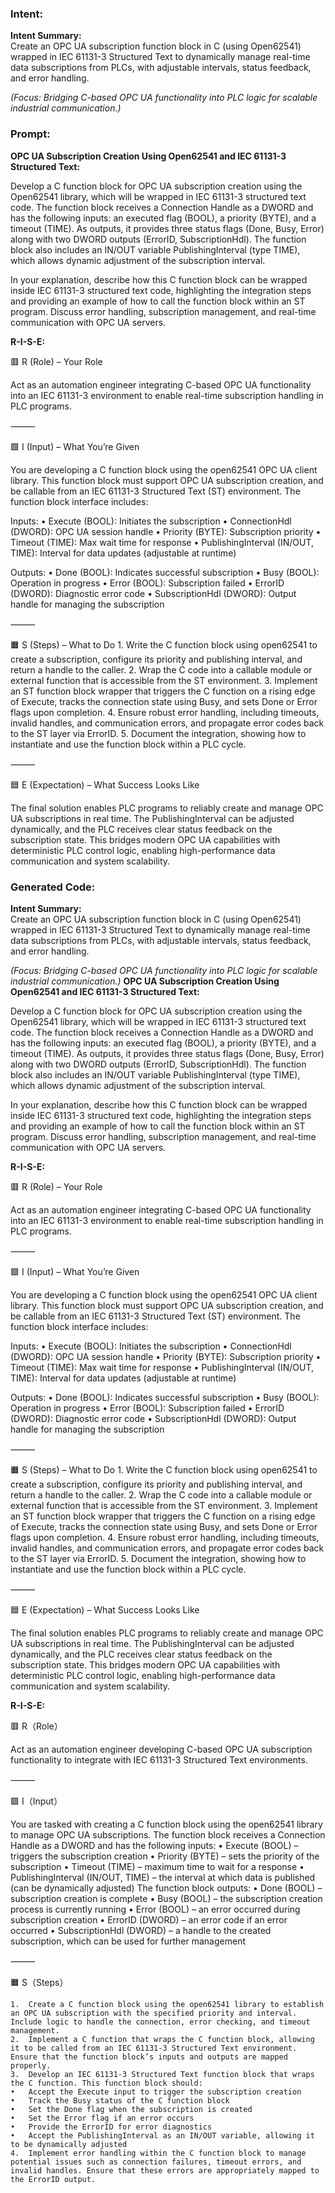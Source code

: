 ### Intent:
**Intent Summary:**  
Create an OPC UA subscription function block in C (using Open62541) wrapped in IEC 61131-3 Structured Text to dynamically manage real-time data subscriptions from PLCs, with adjustable intervals, status feedback, and error handling.  

*(Focus: Bridging C-based OPC UA functionality into PLC logic for scalable industrial communication.)*

### Prompt:
**OPC UA Subscription Creation Using Open62541 and IEC 61131-3 Structured Text:**

Develop a C function block for OPC UA subscription creation using the Open62541 library, which will be wrapped in IEC 61131-3 structured text code. The function block receives a Connection Handle as a DWORD and has the following inputs: an executed flag (BOOL), a priority (BYTE), and a timeout (TIME). As outputs, it provides three status flags (Done, Busy, Error) along with two DWORD outputs (ErrorID, SubscriptionHdl). The function block also includes an IN/OUT variable PublishingInterval (type TIME), which allows dynamic adjustment of the subscription interval.

In your explanation, describe how this C function block can be wrapped inside IEC 61131-3 structured text code, highlighting the integration steps and providing an example of how to call the function block within an ST program. Discuss error handling, subscription management, and real-time communication with OPC UA servers.

**R-I-S-E:**

🟥 R (Role) – Your Role

Act as an automation engineer integrating C-based OPC UA functionality into an IEC 61131-3 environment to enable real-time subscription handling in PLC programs.

⸻

🟩 I (Input) – What You’re Given

You are developing a C function block using the open62541 OPC UA client library. This function block must support OPC UA subscription creation, and be callable from an IEC 61131-3 Structured Text (ST) environment. The function block interface includes:

Inputs:
	•	Execute (BOOL): Initiates the subscription
	•	ConnectionHdl (DWORD): OPC UA session handle
	•	Priority (BYTE): Subscription priority
	•	Timeout (TIME): Max wait time for response
	•	PublishingInterval (IN/OUT, TIME): Interval for data updates (adjustable at runtime)

Outputs:
	•	Done (BOOL): Indicates successful subscription
	•	Busy (BOOL): Operation in progress
	•	Error (BOOL): Subscription failed
	•	ErrorID (DWORD): Diagnostic error code
	•	SubscriptionHdl (DWORD): Output handle for managing the subscription

⸻

🟧 S (Steps) – What to Do
	1.	Write the C function block using open62541 to create a subscription, configure its priority and publishing interval, and return a handle to the caller.
	2.	Wrap the C code into a callable module or external function that is accessible from the ST environment.
	3.	Implement an ST function block wrapper that triggers the C function on a rising edge of Execute, tracks the connection state using Busy, and sets Done or Error flags upon completion.
	4.	Ensure robust error handling, including timeouts, invalid handles, and communication errors, and propagate error codes back to the ST layer via ErrorID.
	5.	Document the integration, showing how to instantiate and use the function block within a PLC cycle.

⸻

🟦 E (Expectation) – What Success Looks Like

The final solution enables PLC programs to reliably create and manage OPC UA subscriptions in real time. The PublishingInterval can be adjusted dynamically, and the PLC receives clear status feedback on the subscription state. This bridges modern OPC UA capabilities with deterministic PLC control logic, enabling high-performance data communication and system scalability.

### Generated Code:
**Intent Summary:**  
Create an OPC UA subscription function block in C (using Open62541) wrapped in IEC 61131-3 Structured Text to dynamically manage real-time data subscriptions from PLCs, with adjustable intervals, status feedback, and error handling.  

*(Focus: Bridging C-based OPC UA functionality into PLC logic for scalable industrial communication.)*
**OPC UA Subscription Creation Using Open62541 and IEC 61131-3 Structured Text:**

Develop a C function block for OPC UA subscription creation using the Open62541 library, which will be wrapped in IEC 61131-3 structured text code. The function block receives a Connection Handle as a DWORD and has the following inputs: an executed flag (BOOL), a priority (BYTE), and a timeout (TIME). As outputs, it provides three status flags (Done, Busy, Error) along with two DWORD outputs (ErrorID, SubscriptionHdl). The function block also includes an IN/OUT variable PublishingInterval (type TIME), which allows dynamic adjustment of the subscription interval.

In your explanation, describe how this C function block can be wrapped inside IEC 61131-3 structured text code, highlighting the integration steps and providing an example of how to call the function block within an ST program. Discuss error handling, subscription management, and real-time communication with OPC UA servers.

**R-I-S-E:**

🟥 R (Role) – Your Role

Act as an automation engineer integrating C-based OPC UA functionality into an IEC 61131-3 environment to enable real-time subscription handling in PLC programs.

⸻

🟩 I (Input) – What You’re Given

You are developing a C function block using the open62541 OPC UA client library. This function block must support OPC UA subscription creation, and be callable from an IEC 61131-3 Structured Text (ST) environment. The function block interface includes:

Inputs:
	•	Execute (BOOL): Initiates the subscription
	•	ConnectionHdl (DWORD): OPC UA session handle
	•	Priority (BYTE): Subscription priority
	•	Timeout (TIME): Max wait time for response
	•	PublishingInterval (IN/OUT, TIME): Interval for data updates (adjustable at runtime)

Outputs:
	•	Done (BOOL): Indicates successful subscription
	•	Busy (BOOL): Operation in progress
	•	Error (BOOL): Subscription failed
	•	ErrorID (DWORD): Diagnostic error code
	•	SubscriptionHdl (DWORD): Output handle for managing the subscription

⸻

🟧 S (Steps) – What to Do
	1.	Write the C function block using open62541 to create a subscription, configure its priority and publishing interval, and return a handle to the caller.
	2.	Wrap the C code into a callable module or external function that is accessible from the ST environment.
	3.	Implement an ST function block wrapper that triggers the C function on a rising edge of Execute, tracks the connection state using Busy, and sets Done or Error flags upon completion.
	4.	Ensure robust error handling, including timeouts, invalid handles, and communication errors, and propagate error codes back to the ST layer via ErrorID.
	5.	Document the integration, showing how to instantiate and use the function block within a PLC cycle.

⸻

🟦 E (Expectation) – What Success Looks Like

The final solution enables PLC programs to reliably create and manage OPC UA subscriptions in real time. The PublishingInterval can be adjusted dynamically, and the PLC receives clear status feedback on the subscription state. This bridges modern OPC UA capabilities with deterministic PLC control logic, enabling high-performance data communication and system scalability.  

**R-I-S-E:**

🟥 R（Role）

Act as an automation engineer developing C-based OPC UA subscription functionality to integrate with IEC 61131-3 Structured Text environments.

⸻

🟩 I（Input）

You are tasked with creating a C function block using the open62541 library to manage OPC UA subscriptions. The function block receives a Connection Handle as a DWORD and has the following inputs:
	•	Execute (BOOL) – triggers the subscription creation
	•	Priority (BYTE) – sets the priority of the subscription
	•	Timeout (TIME) – maximum time to wait for a response
	•	PublishingInterval (IN/OUT, TIME) – the interval at which data is published (can be dynamically adjusted)
The function block outputs:
	•	Done (BOOL) – subscription creation is complete
	•	Busy (BOOL) – the subscription creation process is currently running
	•	Error (BOOL) – an error occurred during subscription creation
	•	ErrorID (DWORD) – an error code if an error occurred
	•	SubscriptionHdl (DWORD) – a handle to the created subscription, which can be used for further management

⸻

🟧 S（Steps）

	1.	Create a C function block using the open62541 library to establish an OPC UA subscription with the specified priority and interval. Include logic to handle the connection, error checking, and timeout management.
	2.	Implement a C function that wraps the C function block, allowing it to be called from an IEC 61131-3 Structured Text environment. Ensure that the function block’s inputs and outputs are mapped properly.
	3.	Develop an IEC 61131-3 Structured Text function block that wraps the C function. This function block should:
	•	Accept the Execute input to trigger the subscription creation
	•	Track the Busy status of the C function block
	•	Set the Done flag when the subscription is created
	•	Set the Error flag if an error occurs
	•	Provide the ErrorID for error diagnostics
	•	Accept the PublishingInterval as an IN/OUT variable, allowing it to be dynamically adjusted
	4.	Implement error handling within the C function block to manage potential issues such as connection failures, timeout errors, and invalid handles. Ensure that these errors are appropriately mapped to the ErrorID output.
